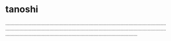 # tanoshi

..............................................................................................................................................................................................................................................................................................................................................................